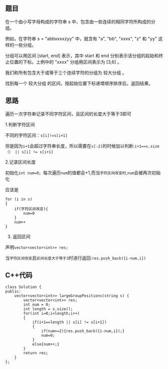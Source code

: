 ## 题目

在一个由小写字母构成的字符串 s 中，包含由一些连续的相同字符所构成的分组。

例如，在字符串 s = "abbxxxxzyy" 中，就含有 "a", "bb", "xxxx", "z" 和 "yy" 这样的一些分组。

分组可以用区间 [start, end] 表示，其中 start 和 end 分别表示该分组的起始和终止位置的下标。上例中的 "xxxx" 分组用区间表示为 [3,6] 。

我们称所有包含大于或等于三个连续字符的分组为 较大分组 。

找到每一个 较大分组 的区间，按起始位置下标递增顺序排序后，返回结果。

## 思路

遍历一次字符串记录不同字符区间，且区间的长度大于等于3即可

1.判断字符区间

不同的字符区间：`s[i]!=s[i+1]`

但是因为`i+1`会超过字符串长度，所以需要在`s[-2]`的时候加以判断:`i+1==s.size（） || s[i] != s[i+1]`

2.记录区间长度

初始化`int num=0`，每次遍历`num`的值都会+1,而当`字符区间改变时`,`num`会被再次初始化

应该是

```
for (i in s)
{
	if(字符区间改变){
		num=0
	}
	num++
}
```

3. 返回区间

声明`vector<vector<int>> res;`

当`字符区间改变`且`区间长度大于等于3`时进行返回:`res.push_back({i-num,i})`

## C++代码

```
class Solution {
public:
    vector<vector<int>> largeGroupPositions(string s) {
        vector<vector<int>> res;
        int num = 0;
        int length = s.size();
        for(int i=0;i<length;i++) 
        {
            if(i+1==length || s[i] != s[i+1])
            {
                if(num>=2){res.push_back({i-num,i});}
                num=0;
            }
            else{num++;}
        }
        return res;
    }
};
```



